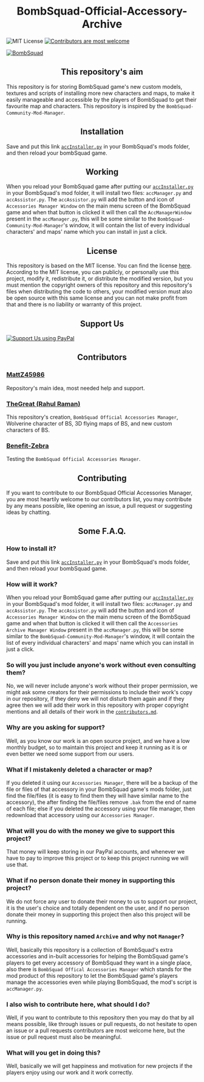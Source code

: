 <h1 align="center">BombSquad-Official-Accessory-Archive</h1>
<div align="center>

[![MIT License](https://img.shields.io/badge/License-MIT-green.svg )](https://github.com/I-Am-The-Great/BombSquad-Official-Accessory-Archive/blob/master/LICENSE )
[![Contributors are most welcome](https://img.shields.io/badge/Contributors-most_welcome-green.svg )](https://github.com/I-Am-The-Great/BombSquad-Official-Accessory-Archive/blob/master/contribute.md )

[![BombSquad](https://thegreat.ml/images/bs.jpg )](http://bombsquadgame.com )

<h2 align="center">This repository's aim</h2>

This repository is for storing BombSquad game's new custom models, textures and scripts of
 installing more new characters and maps, to make it easily manageable and accessible by the players
 of BombSquad to get their favourite map and characters. This repository is inspired by the
 `BombSquad-Community-Mod-Manager`.

</div>

<h2 align="center">Installation</h2>

Save and put this link [`accInstaller.py`](https://raw.githubusercontent.com/I-Am-The-Great/BombSquad-Official-Accessory-Archive/master/utils/accInstaller.py )
 in your BombSquad's mods folder, and then reload your bombSquad game.

<h2 align="center">Working</h2>

When you reload your BombSquad game after putting our [`accInstaller.py`](https://raw.githubusercontent.com/I-Am-The-Great/BombSquad-Official-Accessory-Archive/master/utils/accInstaller.py )
 in your BombSquad's mod folder, it will install two files: `accManager.py` and `accAssistor.py`.
 The `accAssistor.py` will add the button and icon of `Accessories Manager Window` on the main
 menu screen of the BombSquad game and when that button is clicked it will then call the `AccManagerWindow`
 present in the `accManager.py`, this will be some similar to the `BombSquad-Community-Mod-Manager`'s
 window, it will contain the list of every individual characters' and maps' name which you can install
 in just a click.

<h2 align="center">License</h2>

This repository is based on the MIT license. You can find the license [here](https://github.com/I-Am-The-Great/BombSquad-Official-Accessory-Archive/blob/master/LICENSE ).
 According to the MIT license, you can publicly, or personally use this project, modify it, redistribute it,
 or distribute the modified version, but you must mention the copyright owners of this repository and this
 repository's files when distributing the code to others, your modified version must also be open source with
 this same license and you can not make profit from that and there is no liability or warranty of this project.

<h2 align="center">Support Us</h2>

[![Support Us using PayPal](https://camo.githubusercontent.com/db80248d524fb93e55667909f3692a6a11027e6a/687474703a2f2f7261776769742e636f6d2f74776f6c66736f6e2f70617970616c2d6769746875622d627574746f6e2f6d61737465722f646973742f627574746f6e2e737667 )](https://www.powr.io/apps/paypal-button/view?id=19053507&mode=page&transaction_id=852033 )

<h2 align="center">Contributors</h2>

### [MattZ45986](https://github.com/MattZ45986 )
Repository's main idea, most needed help and support.

### [TheGreat (Rahul Raman)](https://thegreat.ml )
This repository's creation, `BombSquad Official Accessories Manager`, Wolverine character of BS, 3D
 flying maps of BS, and new custom characters of BS.

### [Benefit-Zebra](https://github.com/Benefit-Zebra )
Testing the `BombSquad Official Accessories Manager`.

<h2 align="center">Contributing</h2>

If you want to contribute to our BombSquad Official Accessories Manager, you are most heartily welcome
 to our contributors list, you may contribute by any means possible, like opening an issue, a pull request
 or suggesting ideas by chatting.

<h2 align="center">Some F.A.Q.</h2>

### How to install it?
Save and put this link [`accInstaller.py`](https://raw.githubusercontent.com/I-Am-The-Great/BombSquad-Official-Accessory-Archive/master/utils/accInstaller.py )
 in your BombSquad's mods folder, and then reload your bombSquad game.

### How will it work?
When you reload your BombSquad game after putting our [`accInstaller.py`](https://raw.githubusercontent.com/I-Am-The-Great/BombSquad-Official-Accessory-Archive/master/utils/accInstaller.py )
 in your BombSquad's mod folder, it will install two files: `accManager.py` and `accAssistor.py`.
 The `accAssistor.py` will add the button and icon of `Accessories Manager Window` on the main
 menu screen of the BombSquad game and when that button is clicked it will then call the `Accessories Archive Manager Window`
 present in the `accManager.py`, this will be some similar to the `BombSquad-Community-Mod-Manager`'s
 window, it will contain the list of every individual characters' and maps' name which you can install
 in just a click.

### So will you just include anyone's work without even consulting them?  
No, we will never include anyone's work without their proper permission, we might ask some creators
 for their permissions to include their work's copy in our repository, if they deny we will not
 disturb them again and if they agree then we will add their work in this repository with proper
 copyright mentions and all details of their work in the [`contributors.md`](https://github.com/I-Am-The-Great/BombSquad-Official-Accessory-Archive/blob/master/contributor.md ).

### Why are you asking for support?
Well, as you know our work is an open source project, and we have a low monthly budget, so to maintain
 this project and keep it running as it is or even better we need some support from our users.

### What if I mistakenly deleted a character or map?
If you deleted it using our `Accessories Manager`, there will be a backup of the file or files of that
 accessory in your BombSquad game's mods folder, just find the file/files (it is easy to find them
 they will have similar name to the accessory), the after finding the file/files remove `.bak`
 from the end of name of each file; else if you deleted the accessory using your file manager, then
 redownload that accessory using our `Accessories Manager`.

### What will you do with the money we give to support this project?
That money will keep storing in our PayPal accounts, and whenever we have to pay to improve this project
 or to keep this project running we will use that.

### What if no person donate their money in supporting this project?
We do not force any user to donate their money to us to support our project, it is the user's choice
 and totally dependent on the user, and if no person donate their money in supporting this project
 then also this project will be running.

### Why is this repository named `Archive` and why not `Manager`?
Well, basically this repository is a collection of BombSquad's extra accessories and in-built
 accessories for helping the BombSquad game's players to get every accessory of BombSquad they want
 in a single place, also there is `BombSquad Offical Accessories Manager` which stands for the mod
 product of this repository to let the BombSquad game's players manage the accessories even while
 playing BombSquad, the mod's script is `accManager.py`.

### I also wish to contribute here, what should I do?
Well, if you want to contribute to this repository then you may do that by all means possible, like
 through issues or pull requests, do not hesitate to open an issue or a pull requests contributors are
 most welcome here, but the issue or pull request must also be meaningful.

### What will you get in doing this?
Well, basically we will get happiness and motivation for new projects if the players enjoy using our
 work and it work correctly.
